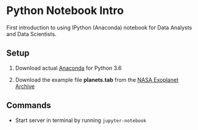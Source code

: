 # Python Notebook Intro

First introduction to using IPython (Anaconda) notebook for Data Analysts and Data Scientists.

## Setup

1. Download actual [Anaconda](https://www.continuum.io/downloads) for Python 3.6

2. Download the example file **planets.tab** from the [NASA Exoplanet Archive](http://exoplanetarchive.ipac.caltech.edu/cgi-bin/TblView/nph-tblView?app=ExoTbls&config=planets)

## Commands

* Start server in terminal by running `jupyter-notebook`
